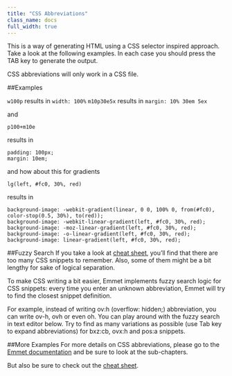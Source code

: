 ```yaml
---
title: "CSS Abbreviations"
class_name: docs
full_width: true
---
```


This is a way of generating HTML using a CSS selector inspired approach. Take a look at the following examples. In each case you should press the TAB key to generate the output. 

CSS abbreviations will only work in a CSS file.


##Examples

`w100p` results in `width: 100%`
`m10p30e5x` results in `margin: 10% 30em 5ex`

and 

	p100+m10e

results in

	padding: 100px;
	margin: 10em;	

and how about this for gradients

	lg(left, #fc0, 30%, red)

results in

	background-image: -webkit-gradient(linear, 0 0, 100% 0, from(#fc0), color-stop(0.5, 30%), to(red));
	background-image: -webkit-linear-gradient(left, #fc0, 30%, red);
	background-image: -moz-linear-gradient(left, #fc0, 30%, red);
	background-image: -o-linear-gradient(left, #fc0, 30%, red);
	background-image: linear-gradient(left, #fc0, 30%, red);

##Fuzzy Search
If you take a look at [cheat sheet](/docs/ide/emmet/emmet-ref/), you’ll find that there are too many CSS snippets to remember. Also, some of them might be a bit lengthy for sake of logical separation.

To make CSS writing a bit easier, Emmet implements fuzzy search logic for CSS snippets: every time you enter an unknown abbreviation, Emmet will try to find the closest snippet definition.

For example, instead of writing ov:h (overflow: hidden;) abbreviation, you can write ov-h, ovh or even oh. You can play around with the fuzzy search in text editor below. Try to find as many variations as possible (use Tab key to expand abbreviations) for bxz:cb, ovx:h and pos:a snippets.

##More Examples
For more details on CSS abbreviations, please go to the [Emmet documentation](http://docs.emmet.io/css-abbreviations/) and be sure to look at the sub-chapters.

But also be sure to check out the [cheat sheet](/docs/ide/emmet/emmet-ref/).
